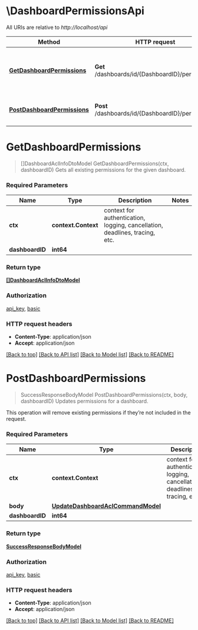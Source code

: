 # \DashboardPermissionsApi

All URIs are relative to *http://localhost/api*

Method | HTTP request | Description
------------- | ------------- | -------------
[**GetDashboardPermissions**](DashboardPermissionsApi.md#GetDashboardPermissions) | **Get** /dashboards/id/{DashboardID}/permissions | Gets all existing permissions for the given dashboard.
[**PostDashboardPermissions**](DashboardPermissionsApi.md#PostDashboardPermissions) | **Post** /dashboards/id/{DashboardID}/permissions | Updates permissions for a dashboard.


# **GetDashboardPermissions**
> []DashboardAclInfoDtoModel GetDashboardPermissions(ctx, dashboardID)
Gets all existing permissions for the given dashboard.

### Required Parameters

Name | Type | Description  | Notes
------------- | ------------- | ------------- | -------------
 **ctx** | **context.Context** | context for authentication, logging, cancellation, deadlines, tracing, etc.
  **dashboardID** | **int64**|  | 

### Return type

[**[]DashboardAclInfoDtoModel**](DashboardAclInfoDTO.md)

### Authorization

[api_key](../README.md#api_key), [basic](../README.md#basic)

### HTTP request headers

 - **Content-Type**: application/json
 - **Accept**: application/json

[[Back to top]](#) [[Back to API list]](../README.md#documentation-for-api-endpoints) [[Back to Model list]](../README.md#documentation-for-models) [[Back to README]](../README.md)

# **PostDashboardPermissions**
> SuccessResponseBodyModel PostDashboardPermissions(ctx, body, dashboardID)
Updates permissions for a dashboard.

This operation will remove existing permissions if they’re not included in the request.

### Required Parameters

Name | Type | Description  | Notes
------------- | ------------- | ------------- | -------------
 **ctx** | **context.Context** | context for authentication, logging, cancellation, deadlines, tracing, etc.
  **body** | [**UpdateDashboardAclCommandModel**](UpdateDashboardAclCommandModel.md)|  | 
  **dashboardID** | **int64**|  | 

### Return type

[**SuccessResponseBodyModel**](SuccessResponseBody.md)

### Authorization

[api_key](../README.md#api_key), [basic](../README.md#basic)

### HTTP request headers

 - **Content-Type**: application/json
 - **Accept**: application/json

[[Back to top]](#) [[Back to API list]](../README.md#documentation-for-api-endpoints) [[Back to Model list]](../README.md#documentation-for-models) [[Back to README]](../README.md)


